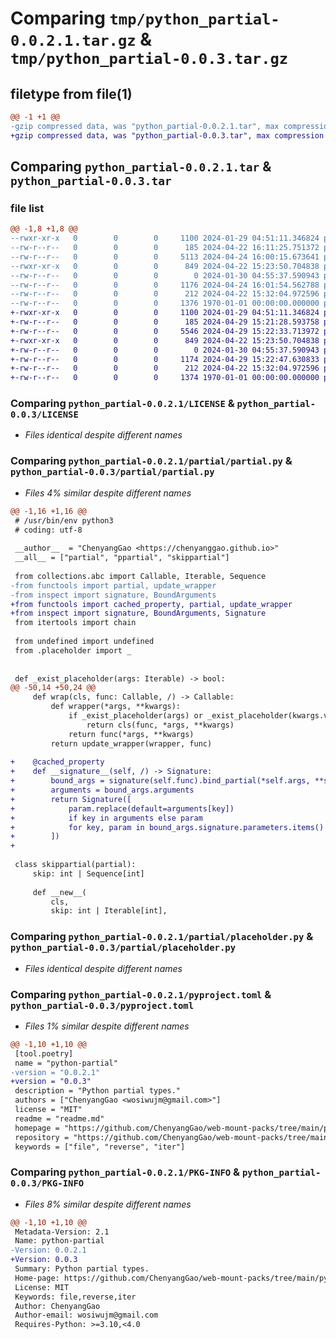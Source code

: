 # Comparing `tmp/python_partial-0.0.2.1.tar.gz` & `tmp/python_partial-0.0.3.tar.gz`

## filetype from file(1)

```diff
@@ -1 +1 @@
-gzip compressed data, was "python_partial-0.0.2.1.tar", max compression
+gzip compressed data, was "python_partial-0.0.3.tar", max compression
```

## Comparing `python_partial-0.0.2.1.tar` & `python_partial-0.0.3.tar`

### file list

```diff
@@ -1,8 +1,8 @@
--rwxr-xr-x   0        0        0     1100 2024-01-29 04:51:11.346824 python_partial-0.0.2.1/LICENSE
--rw-r--r--   0        0        0      185 2024-04-22 16:11:25.751372 python_partial-0.0.2.1/partial/__init__.py
--rw-r--r--   0        0        0     5113 2024-04-24 16:00:15.673641 python_partial-0.0.2.1/partial/partial.py
--rwxr-xr-x   0        0        0      849 2024-04-22 15:23:50.704838 python_partial-0.0.2.1/partial/placeholder.py
--rw-r--r--   0        0        0        0 2024-01-30 04:55:37.590943 python_partial-0.0.2.1/partial/py.typed
--rw-r--r--   0        0        0     1176 2024-04-24 16:01:54.562788 python_partial-0.0.2.1/pyproject.toml
--rw-r--r--   0        0        0      212 2024-04-22 15:32:04.972596 python_partial-0.0.2.1/readme.md
--rw-r--r--   0        0        0     1376 1970-01-01 00:00:00.000000 python_partial-0.0.2.1/PKG-INFO
+-rwxr-xr-x   0        0        0     1100 2024-01-29 04:51:11.346824 python_partial-0.0.3/LICENSE
+-rw-r--r--   0        0        0      185 2024-04-29 15:21:28.593758 python_partial-0.0.3/partial/__init__.py
+-rw-r--r--   0        0        0     5546 2024-04-29 15:22:33.713972 python_partial-0.0.3/partial/partial.py
+-rwxr-xr-x   0        0        0      849 2024-04-22 15:23:50.704838 python_partial-0.0.3/partial/placeholder.py
+-rw-r--r--   0        0        0        0 2024-01-30 04:55:37.590943 python_partial-0.0.3/partial/py.typed
+-rw-r--r--   0        0        0     1174 2024-04-29 15:22:47.630833 python_partial-0.0.3/pyproject.toml
+-rw-r--r--   0        0        0      212 2024-04-22 15:32:04.972596 python_partial-0.0.3/readme.md
+-rw-r--r--   0        0        0     1374 1970-01-01 00:00:00.000000 python_partial-0.0.3/PKG-INFO
```

### Comparing `python_partial-0.0.2.1/LICENSE` & `python_partial-0.0.3/LICENSE`

 * *Files identical despite different names*

### Comparing `python_partial-0.0.2.1/partial/partial.py` & `python_partial-0.0.3/partial/partial.py`

 * *Files 4% similar despite different names*

```diff
@@ -1,16 +1,16 @@
 # /usr/bin/env python3
 # coding: utf-8
 
 __author__  = "ChenyangGao <https://chenyanggao.github.io>"
 __all__ = ["partial", "ppartial", "skippartial"]
 
 from collections.abc import Callable, Iterable, Sequence
-from functools import partial, update_wrapper
-from inspect import signature, BoundArguments
+from functools import cached_property, partial, update_wrapper
+from inspect import signature, BoundArguments, Signature
 from itertools import chain
 
 from undefined import undefined
 from .placeholder import _
 
 
 def _exist_placeholder(args: Iterable) -> bool:
@@ -50,14 +50,24 @@
     def wrap(cls, func: Callable, /) -> Callable:
         def wrapper(*args, **kwargs):
             if _exist_placeholder(args) or _exist_placeholder(kwargs.values()):
                 return cls(func, *args, **kwargs)
             return func(*args, **kwargs)
         return update_wrapper(wrapper, func)
 
+    @cached_property
+    def __signature__(self, /) -> Signature:
+        bound_args = signature(self.func).bind_partial(*self.args, **self.keywords)
+        arguments = bound_args.arguments
+        return Signature([
+            param.replace(default=arguments[key]) 
+            if key in arguments else param 
+            for key, param in bound_args.signature.parameters.items()
+        ])
+
 
 class skippartial(partial):
     skip: int | Sequence[int]
 
     def __new__(
         cls, 
         skip: int | Iterable[int],
```

### Comparing `python_partial-0.0.2.1/partial/placeholder.py` & `python_partial-0.0.3/partial/placeholder.py`

 * *Files identical despite different names*

### Comparing `python_partial-0.0.2.1/pyproject.toml` & `python_partial-0.0.3/pyproject.toml`

 * *Files 1% similar despite different names*

```diff
@@ -1,10 +1,10 @@
 [tool.poetry]
 name = "python-partial"
-version = "0.0.2.1"
+version = "0.0.3"
 description = "Python partial types."
 authors = ["ChenyangGao <wosiwujm@gmail.com>"]
 license = "MIT"
 readme = "readme.md"
 homepage = "https://github.com/ChenyangGao/web-mount-packs/tree/main/python-module/python-partial"
 repository = "https://github.com/ChenyangGao/web-mount-packs/tree/main/python-module/python-partial"
 keywords = ["file", "reverse", "iter"]
```

### Comparing `python_partial-0.0.2.1/PKG-INFO` & `python_partial-0.0.3/PKG-INFO`

 * *Files 8% similar despite different names*

```diff
@@ -1,10 +1,10 @@
 Metadata-Version: 2.1
 Name: python-partial
-Version: 0.0.2.1
+Version: 0.0.3
 Summary: Python partial types.
 Home-page: https://github.com/ChenyangGao/web-mount-packs/tree/main/python-module/python-partial
 License: MIT
 Keywords: file,reverse,iter
 Author: ChenyangGao
 Author-email: wosiwujm@gmail.com
 Requires-Python: >=3.10,<4.0
```

